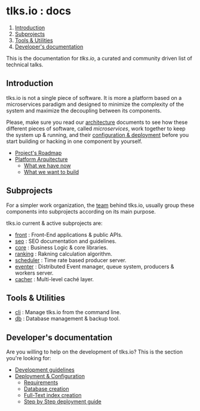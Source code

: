 # tlks.io : docs

1. [Introduction](#introduction)
2. [Subprojects](#subprojects)
3. [Tools & Utilities](#tools-utilities)
4. [Developer's documentation](#developers-documentation)

This is the documentation for *tlks.io*, a curated and community driven list
of technical talks.

## Introduction

tlks.io is not a single piece of software. It is more a platform based on a
microservices paradigm and designed to minimize the complexity of the system
and maximize the decoupling between its components.

Please, make sure you read our [architecture](arquitecture.md) documents
to see how these different pieces of software, called *microservices*, work
together to keep the system up & running, and their
[configuration & deployment](deploy.md) before you start building or hacking
in one component by yourself.

* [Project's Roadmap](roadmap.md)
* [Platform Arquitecture](arquitecture.md)
    * [What we have now](arquitecture.md#what-we-have-now)
    * [What we want to build](arquitecture.md#what-we-want-to-build)

## Subprojects

For a simpler work organization, the [team](http://tlks.io/about) behind
tlks.io, usually group these components into subprojects according on its
main purpose.

tlks.io current & active subprojects are:

* [front](subprojects/front.md) : Front-End applications & public APIs.
* [seo](subprojects/seo.md) :  SEO documentation and guidelines.
* [core](subprojects/core.md) : Business Logic & core libraries.
* [ranking](subprojects/ranking.md) : Rakning calculation algorithm.
* [scheduler](subprojects/scheduler.md) : Time rate based producer server.
* [eventer](subprojects/eventer.md) : Distributed Event manager, queue system,
  producers & workers server.
* [cacher](subprojects/cacher.md) : Multi-level caché layer.

## Tools & Utilities

* [cli](tools/cli.md) : Manage tlks.io from the command line.
* [db](tools/db.md) : Database management & backup tool.

## Developer's documentation

Are you willing to help on the development of tlks.io? This is the section
you're looking for:

* [Development guidelines](developers/guidelines.md)
* [Deployment & Configuration](developers/deploy.md)
    * [Requirements](developers/deploy.md#requirements)
    * [Database creation](developers/deploy.md#database-creation)
    * [Full-Text index creation](developers/deploy.md#full-text-index-creation)
    * [Step by Step deployment guide](developers/deploy.md#step-by-step-deployment-guide)

